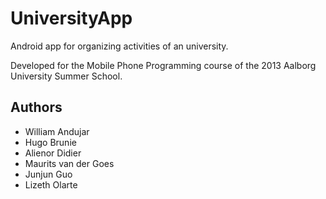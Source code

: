 # UniversityApp
Android app for organizing activities of an university.

Developed for the Mobile Phone Programming course of the 2013 Aalborg University Summer School.

## Authors
- William Andujar
- Hugo Brunie
- Alienor Didier
- Maurits van der Goes
- Junjun Guo
- Lizeth Olarte